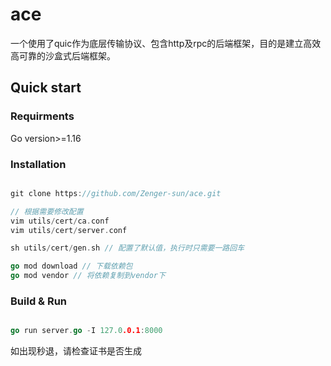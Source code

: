 # ace

一个使用了quic作为底层传输协议、包含http及rpc的后端框架，目的是建立高效高可靠的沙盒式后端框架。

## Quick start

### Requirments
Go version>=1.16

### Installation
```go

git clone https://github.com/Zenger-sun/ace.git

// 根据需要修改配置 
vim utils/cert/ca.conf
vim utils/cert/server.conf

sh utils/cert/gen.sh // 配置了默认值，执行时只需要一路回车

go mod download // 下载依赖包
go mod vendor // 将依赖复制到vendor下
```

### Build & Run

```go

go run server.go -I 127.0.0.1:8000
```

如出现秒退，请检查证书是否生成  